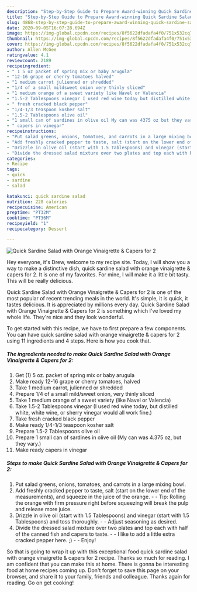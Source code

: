 ```yaml
---
description: "Step-by-Step Guide to Prepare Award-winning Quick Sardine Salad with Orange Vinaigrette &amp;amp; Capers for 2"
title: "Step-by-Step Guide to Prepare Award-winning Quick Sardine Salad with Orange Vinaigrette &amp;amp; Capers for 2"
slug: 4868-step-by-step-guide-to-prepare-award-winning-quick-sardine-salad-with-orange-vinaigrette-and-amp-capers-for-2
date: 2020-09-05T16:07:28.694Z
image: https://img-global.cpcdn.com/recipes/8f5622dfadafa4f0/751x532cq70/quick-sardine-salad-with-orange-vinaigrette-capers-for-2-recipe-main-photo.jpg
thumbnail: https://img-global.cpcdn.com/recipes/8f5622dfadafa4f0/751x532cq70/quick-sardine-salad-with-orange-vinaigrette-capers-for-2-recipe-main-photo.jpg
cover: https://img-global.cpcdn.com/recipes/8f5622dfadafa4f0/751x532cq70/quick-sardine-salad-with-orange-vinaigrette-capers-for-2-recipe-main-photo.jpg
author: Allen McGee
ratingvalue: 4.1
reviewcount: 2189
recipeingredient:
- " 1 5 oz packet of spring mix or baby arugula"
- "12-16 grape or cherry tomatoes halved"
- "1 medium carrot julienned or shredded"
- "1/4 of a small mildsweet onion very thinly sliced"
- "1 medium orange of a sweet variety like Navel or Valencia"
- "1.5-2 Tablespoons vinegar I used red wine today but distilled white white wine or sherry vinegar would all work fine"
- " fresh cracked black pepper"
- "1/4-1/3 teaspoon kosher salt"
- "1.5-2 Tablespoons olive oil"
- "1 small can of sardines in olive oil My can was 4375 oz but they vary"
- " capers in vinegar"
recipeinstructions:
- "Put salad greens, onions, tomatoes, and carrots in a large mixing bowl."
- "Add freshly cracked pepper to taste, salt (start on the lower end of the measurements), and squeeze in the juice of the orange.   Tip: Rolling the orange with firm pressure right before squeezing will break the pulp and release more juice."
- "Drizzle in olive oil (start with 1.5 Tablespoons) and vinegar (start with 1.5 Tablespoons) and toss thoroughly.   Adjust seasoning as desired."
- "Divide the dressed salad mixture over two plates and top each with half of the canned fish and capers to taste.  I like to add a little extra cracked pepper here. ;)  Enjoy!"
categories:
- Recipe
tags:
- quick
- sardine
- salad

katakunci: quick sardine salad 
nutrition: 228 calories
recipecuisine: American
preptime: "PT32M"
cooktime: "PT36M"
recipeyield: "1"
recipecategory: Dessert

---
```



![Quick Sardine Salad with Orange Vinaigrette &amp; Capers for 2](https://img-global.cpcdn.com/recipes/8f5622dfadafa4f0/751x532cq70/quick-sardine-salad-with-orange-vinaigrette-capers-for-2-recipe-main-photo.jpg)

Hey everyone, it's Drew, welcome to my recipe site. Today, I will show you a way to make a distinctive dish, quick sardine salad with orange vinaigrette &amp; capers for 2. It is one of my favorites. For mine, I will make it a little bit tasty. This will be really delicious.



Quick Sardine Salad with Orange Vinaigrette &amp; Capers for 2 is one of the most popular of recent trending meals in the world. It's simple, it is quick, it tastes delicious. It is appreciated by millions every day. Quick Sardine Salad with Orange Vinaigrette &amp; Capers for 2 is something which I've loved my whole life. They're nice and they look wonderful.


To get started with this recipe, we have to first prepare a few components. You can have quick sardine salad with orange vinaigrette &amp; capers for 2 using 11 ingredients and 4 steps. Here is how you cook that.

<!--inarticleads1-->

##### The ingredients needed to make Quick Sardine Salad with Orange Vinaigrette &amp; Capers for 2:

1. Get  (1) 5 oz. packet of spring mix or baby arugula
1. Make ready 12-16 grape or cherry tomatoes, halved
1. Take 1 medium carrot, julienned or shredded
1. Prepare 1/4 of a small mild/sweet onion, very thinly sliced
1. Take 1 medium orange of a sweet variety (like Navel or Valencia)
1. Take 1.5-2 Tablespoons vinegar (I used red wine today, but distilled white, white wine, or sherry vinegar would all work fine.)
1. Take  fresh cracked black pepper
1. Make ready 1/4-1/3 teaspoon kosher salt
1. Prepare 1.5-2 Tablespoons olive oil
1. Prepare 1 small can of sardines in olive oil (My can was 4.375 oz, but they vary.)
1. Make ready  capers in vinegar




<!--inarticleads2-->

##### Steps to make Quick Sardine Salad with Orange Vinaigrette &amp; Capers for 2:

1. Put salad greens, onions, tomatoes, and carrots in a large mixing bowl.
1. Add freshly cracked pepper to taste, salt (start on the lower end of the measurements), and squeeze in the juice of the orange.  -  - Tip: Rolling the orange with firm pressure right before squeezing will break the pulp and release more juice.
1. Drizzle in olive oil (start with 1.5 Tablespoons) and vinegar (start with 1.5 Tablespoons) and toss thoroughly.  -  - Adjust seasoning as desired.
1. Divide the dressed salad mixture over two plates and top each with half of the canned fish and capers to taste. -  - I like to add a little extra cracked pepper here. ;) -  - Enjoy!




So that is going to wrap it up with this exceptional food quick sardine salad with orange vinaigrette &amp; capers for 2 recipe. Thanks so much for reading. I am confident that you can make this at home. There is gonna be interesting food at home recipes coming up. Don't forget to save this page on your browser, and share it to your family, friends and colleague. Thanks again for reading. Go on get cooking!
